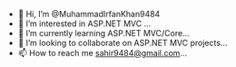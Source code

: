 - 👋 Hi, I’m @MuhammadIrfanKhan9484
- 👀 I’m interested in ASP.NET MVC ...
- 🌱 I’m currently learning ASP.NET MVC/Core...
- 💞️ I’m looking to collaborate on ASP.NET MVC projects...
- 📫 How to reach me sahir9484@gmail.com...

<!---
MuhammadIrfanKhan9484/MuhammadIrfanKhan9484 is a ✨ special ✨ repository because its `README.md` (this file) appears on your GitHub profile.
You can click the Preview link to take a look at your changes.
--->
